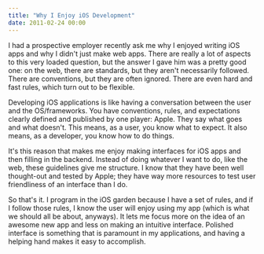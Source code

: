 ```yaml
---
title: "Why I Enjoy iOS Development"
date: 2011-02-24 00:00
---
```


<p>I had a prospective employer recently ask me why I enjoyed writing iOS apps and why I didn't just make web apps.
There are really a lot of aspects to this very loaded question, but the answer I gave him was a pretty good one: on the web, there are standards, but they aren't necessarily followed. There are conventions, but they are often ignored. There are even hard and fast rules, which turn out to be flexible.<!--more--></p>

<p>Developing iOS applications is like having a conversation between the user and the OS/frameworks. You have conventions, rules, and expectations clearly defined and published by one player: Apple. They say what goes and what doesn't. This means, as a user, you know what to expect. It also means, as a developer, you know how to do things.</p>

<p>It's this reason that makes me enjoy making interfaces for iOS apps and then filling in the backend. Instead of doing whatever I want to do, like the web, these guidelines give me structure. I know that they have been well thought-out and tested by Apple; they have way more resources to test user friendliness of an interface than I do.</p>

<p>So that's it. I program in the iOS garden because I have a set of rules, and if I follow those rules, I know the user will enjoy using my app (which is what we should all be about, anyways). It lets me focus more on the idea of an awesome new app and less on making an intuitive interface. Polished interface is something that is paramount in my applications, and having a helping hand makes it easy to accomplish.</p>

<!-- more -->

